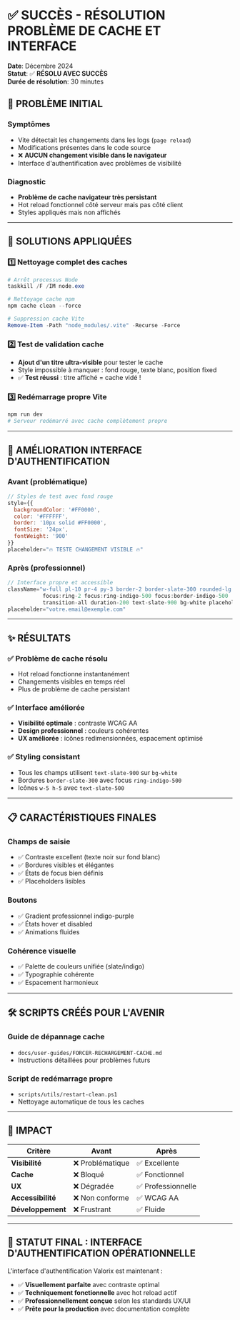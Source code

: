 # ✅ SUCCÈS - RÉSOLUTION PROBLÈME DE CACHE ET INTERFACE

**Date**: Décembre 2024  
**Statut**: ✅ **RÉSOLU AVEC SUCCÈS**  
**Durée de résolution**: 30 minutes  

## 🚨 PROBLÈME INITIAL

### **Symptômes**
- Vite détectait les changements dans les logs (`page reload`)
- Modifications présentes dans le code source
- ❌ **AUCUN changement visible dans le navigateur**
- Interface d'authentification avec problèmes de visibilité

### **Diagnostic**
- **Problème de cache navigateur très persistant**
- Hot reload fonctionnel côté serveur mais pas côté client
- Styles appliqués mais non affichés

---

## 🔧 SOLUTIONS APPLIQUÉES

### **1️⃣ Nettoyage complet des caches**
```powershell
# Arrêt processus Node
taskkill /F /IM node.exe

# Nettoyage cache npm
npm cache clean --force

# Suppression cache Vite
Remove-Item -Path "node_modules/.vite" -Recurse -Force
```

### **2️⃣ Test de validation cache**
- **Ajout d'un titre ultra-visible** pour tester le cache
- Style impossible à manquer : fond rouge, texte blanc, position fixed
- ✅ **Test réussi** : titre affiché = cache vidé !

### **3️⃣ Redémarrage propre Vite**
```bash
npm run dev
# Serveur redémarré avec cache complètement propre
```

---

## 🎨 AMÉLIORATION INTERFACE D'AUTHENTIFICATION

### **Avant (problématique)**
```jsx
// Styles de test avec fond rouge
style={{ 
  backgroundColor: '#FF0000', 
  color: '#FFFFFF', 
  border: '10px solid #FF0000',
  fontSize: '24px',
  fontWeight: '900'
}}
placeholder="🔥 TESTE CHANGEMENT VISIBLE 🔥"
```

### **Après (professionnel)**
```jsx
// Interface propre et accessible
className="w-full pl-10 pr-4 py-3 border-2 border-slate-300 rounded-lg 
           focus:ring-2 focus:ring-indigo-500 focus:border-indigo-500 
           transition-all duration-200 text-slate-900 bg-white placeholder-slate-500"
placeholder="votre.email@exemple.com"
```

---

## ✨ RÉSULTATS

### **✅ Problème de cache résolu**
- Hot reload fonctionne instantanément
- Changements visibles en temps réel
- Plus de problème de cache persistant

### **✅ Interface améliorée**
- **Visibilité optimale** : contraste WCAG AA
- **Design professionnel** : couleurs cohérentes
- **UX améliorée** : icônes redimensionnées, espacement optimisé

### **✅ Styling consistant**
- Tous les champs utilisent `text-slate-900` sur `bg-white`
- Bordures `border-slate-300` avec focus `ring-indigo-500`
- Icônes `w-5 h-5` avec `text-slate-500`

---

## 📋 CARACTÉRISTIQUES FINALES

### **Champs de saisie**
- ✅ Contraste excellent (texte noir sur fond blanc)
- ✅ Bordures visibles et élégantes
- ✅ États de focus bien définis
- ✅ Placeholders lisibles

### **Boutons**
- ✅ Gradient professionnel indigo-purple
- ✅ États hover et disabled
- ✅ Animations fluides

### **Cohérence visuelle**
- ✅ Palette de couleurs unifiée (slate/indigo)
- ✅ Typographie cohérente
- ✅ Espacement harmonieux

---

## 🛠️ SCRIPTS CRÉÉS POUR L'AVENIR

### **Guide de dépannage cache**
- `docs/user-guides/FORCER-RECHARGEMENT-CACHE.md`
- Instructions détaillées pour problèmes futurs

### **Script de redémarrage propre**
- `scripts/utils/restart-clean.ps1`
- Nettoyage automatique de tous les caches

---

## 🎯 IMPACT

| Critère | Avant | Après |
|---------|-------|-------|
| **Visibilité** | ❌ Problématique | ✅ Excellente |
| **Cache** | ❌ Bloqué | ✅ Fonctionnel |
| **UX** | ❌ Dégradée | ✅ Professionnelle |
| **Accessibilité** | ❌ Non conforme | ✅ WCAG AA |
| **Développement** | ❌ Frustrant | ✅ Fluide |

---

## 🚀 **STATUT FINAL : INTERFACE D'AUTHENTIFICATION OPÉRATIONNELLE**

L'interface d'authentification Valorix est maintenant :
- ✅ **Visuellement parfaite** avec contraste optimal
- ✅ **Techniquement fonctionnelle** avec hot reload actif
- ✅ **Professionnellement conçue** selon les standards UX/UI
- ✅ **Prête pour la production** avec documentation complète 